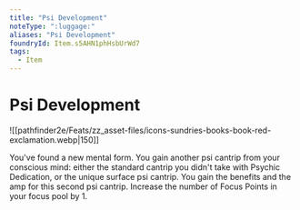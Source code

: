 ```yaml
---
title: "Psi Development"
noteType: ":luggage:"
aliases: "Psi Development"
foundryId: Item.s5AHN1phHsbUrWd7
tags:
  - Item
---
```


# Psi Development
![[pathfinder2e/Feats/zz_asset-files/icons-sundries-books-book-red-exclamation.webp|150]]

You've found a new mental form. You gain another psi cantrip from your conscious mind: either the standard cantrip you didn't take with Psychic Dedication, or the unique surface psi cantrip. You gain the benefits and the amp for this second psi cantrip. Increase the number of Focus Points in your focus pool by 1.
